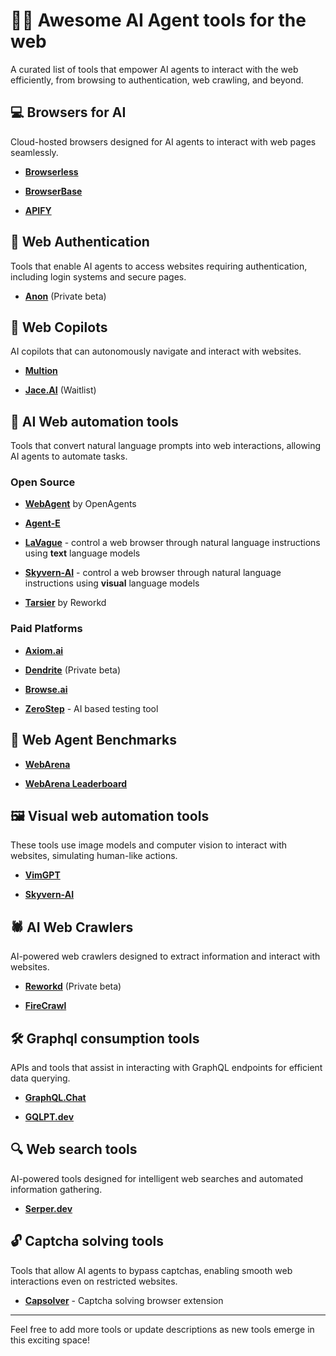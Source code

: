 # 🤖🛜 Awesome AI Agent tools for the web

A curated list of tools that empower AI agents to interact with the web efficiently, from browsing to authentication, web crawling, and beyond.

## 💻 Browsers for AI

Cloud-hosted browsers designed for AI agents to interact with web pages seamlessly.

- **[Browserless](https://www.browserless.io/)**

- **[BrowserBase](https://www.browserbase.com/)**

- **[APIFY](https://apify.com/)**

## 🪪 Web Authentication

Tools that enable AI agents to access websites requiring authentication, including login systems and secure pages.

- **[Anon](https://www.anon.com/)** (Private beta)

## 👤 Web Copilots

AI copilots that can autonomously navigate and interact with websites.

- **[Multion](https://www.multion.ai/)**

- **[Jace.AI](https://www.jace.ai/)** (Waitlist)

## 📝 AI Web automation tools

Tools that convert natural language prompts into web interactions, allowing AI agents to automate tasks.

### Open Source

- **[WebAgent](https://github.com/xlang-ai/OpenAgents/tree/main/real_agents/web_agent)** by OpenAgents

- **[Agent-E](https://github.com/EmergenceAI/Agent-E)**

- **[LaVague](https://github.com/lavague-ai/LaVague)** - control a web browser through natural language instructions using **text** language models

- **[Skyvern-AI](https://github.com/Skyvern-AI/skyvern)** - control a web browser through natural language instructions using **visual** language models

- **[Tarsier](https://github.com/reworkd/tarsier)** by Reworkd

### Paid Platforms

- **[Axiom.ai](https://axiom.ai/)**

- **[Dendrite](https://dendrite.systems/)** (Private beta)

- **[Browse.ai](https://browse.ai/)**

- **[ZeroStep](https://zerostep.com/)** - AI based testing tool

## 🔬 Web Agent Benchmarks

- **[WebArena](https://github.com/web-arena-x/webarena)**

- **[WebArena Leaderboard](https://docs.google.com/spreadsheets/d/1M801lEpBbKSNwP-vDBkC_pF7LdyGU1f_ufZb_NWNBZQ/edit?gid=0#gid=0)**

## 🖼️ Visual web automation tools

These tools use image models and computer vision to interact with websites, simulating human-like actions.

- **[VimGPT](https://github.com/ishan0102/vimGPT/)**

- **[Skyvern-AI](https://github.com/Skyvern-AI/skyvern)**


## 🕷️ AI Web Crawlers

AI-powered web crawlers designed to extract information and interact with websites.

- **[Reworkd](https://www.reworkd.ai/)** (Private beta)

- **[FireCrawl](https://www.firecrawl.dev/)**

## 🛠️ Graphql consumption tools

APIs and tools that assist in interacting with GraphQL endpoints for efficient data querying.

- **[GraphQL.Chat](https://graphql.chat/)**

- **[GQLPT.dev](https://gqlpt.dev/)**

## 🔍 Web search tools

AI-powered tools designed for intelligent web searches and automated information gathering.

- **[Serper.dev](https://serper.dev/)**

## 🔓 Captcha solving tools

Tools that allow AI agents to bypass captchas, enabling smooth web interactions even on restricted websites.

- **[Capsolver](https://www.capsolver.com/)** - Captcha solving browser extension

---

Feel free to add more tools or update descriptions as new tools emerge in this exciting space!
